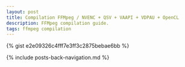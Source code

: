 ```yaml
---
layout: post
title: Compilation FFMpeg / NVENC + QSV + VAAPI + VDPAU + OpenCL
description: FFMpeg compilation guide.
tags: ffmpeg compilation
---
```


{% gist e2e09326c4fff7e3ff3c2875bebae6bb %}

{% include posts-back-navigation.md %}

